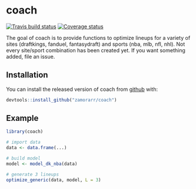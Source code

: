 # coach
[![Travis build status](https://travis-ci.org/zamorarr/coach.svg?branch=master)](https://travis-ci.org/zamorarr/coach)
[![Coverage status](https://codecov.io/gh/zamorarr/coach/branch/master/graph/badge.svg)](https://codecov.io/github/zamorarr/coach?branch=master)

The goal of coach is to provide functions to optimize lineups for a variety of sites (draftkings, fanduel, fantasydraft) and sports (nba, mlb, nfl, nhl). Not every site/sport combination has been created yet. If you want something added, file an issue.

## Installation

You can install the released version of coach from [github](https://github.com/zamorarr/coach) with:

``` r
devtools::install_github("zamorarr/coach")
```

## Example

``` r
library(coach)

# import data
data <- data.frame(...)

# build model
model <- model_dk_nba(data)

# generate 3 lineups
optimize_generic(data, model, L = 3)
```

